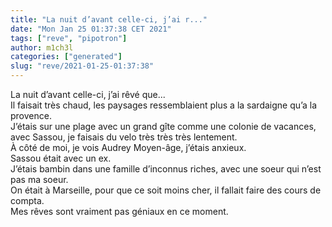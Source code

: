 ```yaml
---
title: "La nuit d’avant celle-ci, j’ai r..."
date: "Mon Jan 25 01:37:38 CET 2021"
tags: ["reve", "pipotron"]
author: m1ch3l
categories: ["generated"]
slug: "reve/2021-01-25-01:37:38"
---
```


La nuit d’avant celle-ci, j’ai rêvé que...<br>
Il faisait très chaud, les paysages ressemblaient plus a la sardaigne qu’a la provence.<br>
J’étais sur une plage avec un grand gîte comme une colonie de vacances, avec Sassou, je faisais du velo très très très lentement.<br>
À côté de moi, je vois Audrey Moyen-âge, j’étais anxieux.<br>
Sassou était avec un ex.<br>
J’étais bambin dans une famille d’inconnus riches, avec une soeur qui n’est pas ma soeur.<br>
On était à Marseille, pour que ce soit moins cher, il fallait faire des cours de compta.<br>
Mes rêves sont vraiment pas géniaux en ce moment.<br>
